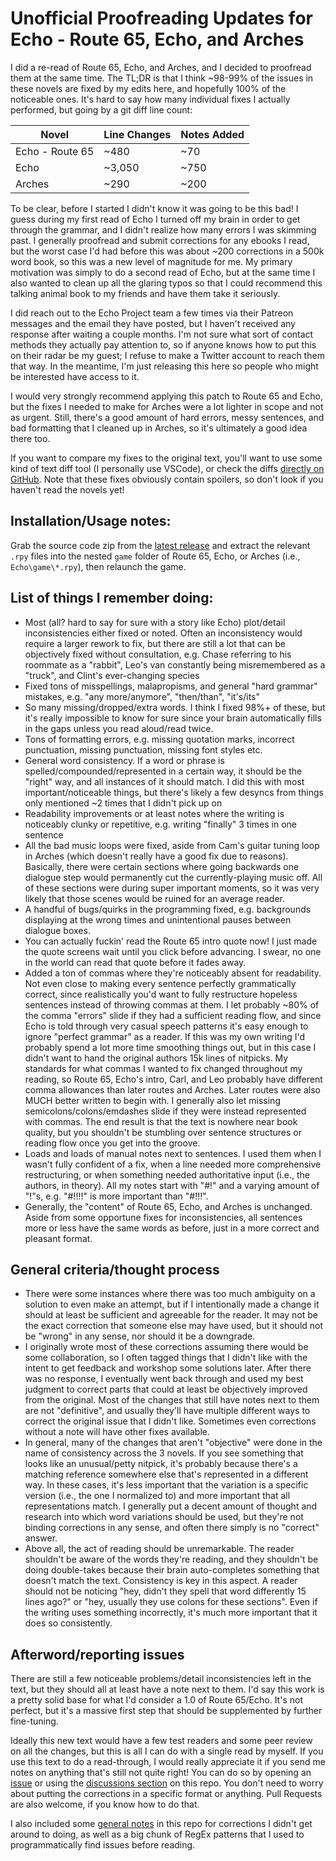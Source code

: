 # Unofficial Proofreading Updates for Echo - Route 65, Echo, and Arches
I did a re-read of Route 65, Echo, and Arches, and I decided to proofread them at the same time. The TL;DR is that I think ~98-99% of the issues in these novels are fixed by my edits here, and hopefully 100% of the noticeable ones. It's hard to say how many individual fixes I actually performed, but going by a git diff line count:

| Novel           	| Line Changes 	| Notes Added 	|
|-----------------	|--------------	|-------------	|
| Echo - Route 65 	| ~480         	| ~70         	|
| Echo            	| ~3,050       	| ~750        	|
| Arches          	| ~290         	| ~200        	|

To be clear, before I started I didn't know it was going to be this bad! I guess during my first read of Echo I turned off my brain in order to get through the grammar, and I didn't realize how many errors I was skimming past. I generally proofread and submit corrections for any ebooks I read, but the worst case I'd had before this was about ~200 corrections in a 500k word book, so this was a new level of magnitude for me. My primary motivation was simply to do a second read of Echo, but at the same time I also wanted to clean up all the glaring typos so that I could recommend this talking animal book to my friends and have them take it seriously.

I did reach out to the Echo Project team a few times via their Patreon messages and the email they have posted, but I haven't received any response after waiting a couple months. I'm not sure what sort of contact methods they actually pay attention to, so if anyone knows how to put this on their radar be my guest; I refuse to make a Twitter account to reach them that way. In the meantime, I'm just releasing this here so people who might be interested have access to it.

I would very strongly recommend applying this patch to Route 65 and Echo, but the fixes I needed to make for Arches were a lot lighter in scope and not as urgent. Still, there's a good amount of hard errors, messy sentences, and bad formatting that I cleaned up in Arches, so it's ultimately a good idea there too.

If you want to compare my fixes to the original text, you'll want to use some kind of text diff tool (I personally use VSCode), or check the diffs [directly on GitHub](https://github.com/OtterUpdates/EchoUnofficialProofreadingUpdates/compare/original-copies...main?w=1#files_bucket). Note that these fixes obviously contain spoilers, so don't look if you haven't read the novels yet!

## Installation/Usage notes:
Grab the source code zip from the [latest release](https://github.com/OtterUpdates/EchoUnofficialProofreadingUpdates/releases/latest) and extract the relevant `.rpy` files into the nested `game` folder of Route 65, Echo, or Arches (i.e., `Echo\game\*.rpy`), then relaunch the game.

## List of things I remember doing:
* Most (all? hard to say for sure with a story like Echo) plot/detail inconsistencies either fixed or noted. Often an inconsistency would require a larger rework to fix, but there are still a lot that can be objectively fixed without consultation, e.g. Chase referring to his roommate as a "rabbit", Leo's van constantly being misremembered as a "truck", and Clint's ever-changing species
* Fixed tons of misspellings, malapropisms, and general "hard grammar" mistakes, e.g. "any more/anymore", "then/than", "it's/its"
* So many missing/dropped/extra words. I think I fixed 98%+ of these, but it's really impossible to know for sure since your brain automatically fills in the gaps unless you read aloud/read twice.
* Tons of formatting errors, e.g. missing quotation marks, incorrect punctuation, missing punctuation, missing font styles etc.
* General word consistency. If a word or phrase is spelled/compounded/represented in a certain way, it should be the "right" way, and all instances of it should match. I did this with most important/noticeable things, but there's likely a few desyncs from things only mentioned ~2 times that I didn't pick up on
* Readability improvements or at least notes where the writing is noticeably clunky or repetitive, e.g. writing "finally" 3 times in one sentence
* All the bad music loops were fixed, aside from Cam's guitar tuning loop in Arches (which doesn't really have a good fix due to reasons). Basically, there were certain sections where going backwards one dialogue step would permanently cut the currently-playing music off. All of these sections were during super important moments, so it was very likely that those scenes would be ruined for an average reader.
* A handful of bugs/quirks in the programming fixed, e.g. backgrounds displaying at the wrong times and unintentional pauses between dialogue boxes.
* You can actually fuckin' read the Route 65 intro quote now! I just made the quote screens wait until you click before advancing. I swear, no one in the world can read that quote before it fades away.
* Added a ton of commas where they're noticeably absent for readability. Not even close to making every sentence perfectly grammatically correct, since realistically you'd want to fully restructure hopeless sentences instead of throwing commas at them. I let probably ~80% of the comma "errors" slide if they had a sufficient reading flow, and since Echo is told through very casual speech patterns it's easy enough to ignore "perfect grammar" as a reader. If this was my own writing I'd probably spend a lot more time smoothing things out, but in this case I didn't want to hand the original authors 15k lines of nitpicks. My standards for what commas I wanted to fix changed throughout my reading, so Route 65, Echo's intro, Carl, and Leo probably have different comma allowances than later routes and Arches. Later routes were also MUCH better written to begin with. I generally also let missing semicolons/colons/emdashes slide if they were instead represented with commas. The end result is that the text is nowhere near book quality, but you shouldn't be stumbling over sentence structures or reading flow once you get into the groove.
* Loads and loads of manual notes next to sentences. I used them when I wasn't fully confident of a fix, when a line needed more comprehensive restructuring, or when something needed authoritative input (i.e., the authors, in theory). All my notes start with "#!" and a varying amount of "!"s, e.g. "#!!!!" is more important than "#!!!".
* Generally, the "content" of Route 65, Echo, and Arches is unchanged. Aside from some opportune fixes for inconsistencies, all sentences more or less have the same words as before, just in a more correct and pleasant format.

## General criteria/thought process
* There were some instances where there was too much ambiguity on a solution to even make an attempt, but if I intentionally made a change it should at least be sufficient and agreeable for the reader. It may not be the exact correction that someone else may have used, but it should not be "wrong" in any sense, nor should it be a downgrade.
* I originally wrote most of these corrections assuming there would be some collaboration, so I often tagged things that I didn't like with the intent to get feedback and workshop some solutions later. After there was no response, I eventually went back through and used my best judgment to correct parts that could at least be objectively improved from the original. Most of the changes that still have notes next to them are not "definitive", and usually they'll have multiple different ways to correct the original issue that I didn't like. Sometimes even corrections without a note will have other fixes available.
* In general, many of the changes that aren't "objective" were done in the name of consistency across the 3 novels. If you see something that looks like an unusual/petty nitpick, it's probably because there's a matching reference somewhere else that's represented in a different way. In these cases, it's less important that the variation is a specific version (i.e., the one I normalized to) and more important that all representations match. I generally put a decent amount of thought and research into which word variations should be used, but they're not binding corrections in any sense, and often there simply is no "correct" answer.
* Above all, the act of reading should be unremarkable. The reader shouldn't be aware of the words they're reading, and they shouldn't be doing double-takes because their brain auto-completes something that doesn't match the text. Consistency is key in this aspect. A reader should not be noticing "hey, didn't they spell that word differently 15 lines ago?" or "hey, usually they use colons for these sections". Even if the writing uses something incorrectly, it's much more important that it does so consistently.


## Afterword/reporting issues

There are still a few noticeable problems/detail inconsistencies left in the text, but they should all at least have a note next to them. I'd say this work is a pretty solid base for what I'd consider a 1.0 of Route 65/Echo. It's not perfect, but it's a massive first step that should be supplemented by further fine-tuning.

Ideally this new text would have a few test readers and some peer review on all the changes, but this is all I can do with a single read by myself. If you use this text to do a read-through, I would really appreciate it if you send me notes on anything that's still not quite right! You can do so by opening an [issue](https://github.com/OtterUpdates/EchoUnofficialProofreadingUpdates/issues) or using the [discussions section](https://github.com/OtterUpdates/EchoUnofficialProofreadingUpdates/discussions) on this repo. You don't need to worry about putting the corrections in a specific format or anything. Pull Requests are also welcome, if you know how to do that.

I also included some [general notes](/notes-and-regex.md) in this repo for corrections I didn't get around to doing, as well as a big chunk of RegEx patterns that I used to programmatically find issues before reading.
